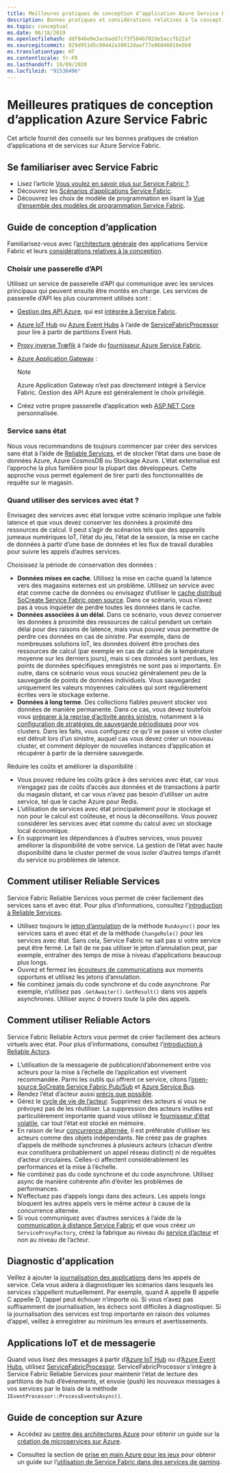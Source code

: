 ```yaml
---
title: Meilleures pratiques de conception d’application Azure Service Fabric
description: Bonnes pratiques et considérations relatives à la conception pour développer des applications et services à l’aide d’Azure Service Fabric.
ms.topic: conceptual
ms.date: 06/18/2019
ms.openlocfilehash: ddf846e9e3ac6add7cf3f584b702de5accfb22af
ms.sourcegitcommit: 829d951d5c90442a38012daaf77e86046018e5b9
ms.translationtype: HT
ms.contentlocale: fr-FR
ms.lasthandoff: 10/09/2020
ms.locfileid: "91538496"
---
```

# <a name="azure-service-fabric-application-design-best-practices"></a>Meilleures pratiques de conception d’application Azure Service Fabric

Cet article fournit des conseils sur les bonnes pratiques de création d’applications et de services sur Azure Service Fabric.
 
## <a name="get-familiar-with-service-fabric"></a>Se familiariser avec Service Fabric
* Lisez l’article [Vous voulez en savoir plus sur Service Fabric ?](service-fabric-content-roadmap.md).
* Découvrez les [Scénarios d’applications Service Fabric](service-fabric-application-scenarios.md).
* Découvrez les choix de modèle de programmation en lisant la [Vue d’ensemble des modèles de programmation Service Fabric](service-fabric-choose-framework.md).



## <a name="application-design-guidance"></a>Guide de conception d’application
Familiarisez-vous avec l’[architecture générale](/azure/architecture/reference-architectures/microservices/service-fabric) des applications Service Fabric et leurs [considérations relatives à la conception](/azure/architecture/reference-architectures/microservices/service-fabric#design-considerations).

### <a name="choose-an-api-gateway"></a>Choisir une passerelle d’API
Utilisez un service de passerelle d’API qui communique avec les services principaux qui peuvent ensuite être montés en charge. Les services de passerelle d’API les plus couramment utilisés sont :

- [Gestion des API Azure](./service-fabric-api-management-overview.md), qui est [intégrée à Service Fabric](./service-fabric-tutorial-deploy-api-management.md).
- [Azure IoT Hub](../iot-hub/index.yml) ou [Azure Event Hubs](../event-hubs/index.yml) à l’aide de [ServiceFabricProcessor](https://github.com/Azure/azure-sdk-for-net/tree/master/sdk/eventhub/Microsoft.Azure.EventHubs.ServiceFabricProcessor) pour lire à partir de partitions Event Hub.
- [Proxy inverse Træfik](https://techcommunity.microsoft.com/t5/azure-service-fabric/bg-p/Service-Fabric) à l’aide du [fournisseur Azure Service Fabric](https://docs.traefik.io/v1.6/configuration/backends/servicefabric/).
- [Azure Application Gateway](../application-gateway/index.yml) :

   > [!NOTE] 
   > Azure Application Gateway n’est pas directement intégré à Service Fabric. Gestion des API Azure est généralement le choix privilégié.
- Créez votre propre passerelle d’application web [ASP.NET Core](./service-fabric-reliable-services-communication-aspnetcore.md) personnalisée.

### <a name="stateless-services"></a>Service sans état
Nous vous recommandons de toujours commencer par créer des services sans état à l’aide de [Reliable Services](./service-fabric-reliable-services-introduction.md), et de stocker l’état dans une base de données Azure, Azure CosmosDB ou Stockage Azure. L’état externalisé est l’approche la plus familière pour la plupart des développeurs. Cette approche vous permet également de tirer parti des fonctionnalités de requête sur le magasin.  

### <a name="when-to-use-stateful-services"></a>Quand utiliser des services avec état ?
Envisagez des services avec état lorsque votre scénario implique une faible latence et que vous devez conserver les données à proximité des ressources de calcul. Il peut s’agir de scénarios tels que des appareils jumeaux numériques IoT, l’état du jeu, l’état de la session, la mise en cache de données à partir d’une base de données et les flux de travail durables pour suivre les appels d’autres services.

Choisissez la période de conservation des données :

- **Données mises en cache**. Utilisez la mise en cache quand la latence vers des magasins externes est un problème. Utilisez un service avec état comme cache de données ou envisagez d’utiliser le [cache distribué SoCreate Service Fabric open source](https://github.com/SoCreate/service-fabric-distributed-cache). Dans ce scénario, vous n’avez pas à vous inquiéter de perdre toutes les données dans le cache.
- **Données associées à un délai**. Dans ce scénario, vous devez conserver les données à proximité des ressources de calcul pendant un certain délai pour des raisons de latence, mais vous pouvez vous permettre de perdre ces données en cas de *sinistre*. Par exemple, dans de nombreuses solutions IoT, les données doivent être proches des ressources de calcul (par exemple en cas de calcul de la température moyenne sur les derniers jours), mais si ces données sont perdues, les points de données spécifiques enregistrés ne sont pas si importants. En outre, dans ce scénario vous vous souciez généralement peu de la sauvegarde de points de données individuels. Vous sauvegardez uniquement les valeurs moyennes calculées qui sont régulièrement écrites vers le stockage externe.  
- **Données à long terme**. Des collections fiables peuvent stocker vos données de manière permanente. Dans ce cas, vous devez toutefois vous [préparer à la reprise d’activité après sinistre](./service-fabric-disaster-recovery.md), notamment à la [configuration de stratégies de sauvegarde périodiques](./service-fabric-backuprestoreservice-configure-periodic-backup.md) pour vos clusters. Dans les faits, vous configurez ce qu’il se passe si votre cluster est détruit lors d’un sinistre, auquel cas vous devez créer un nouveau cluster, et comment déployer de nouvelles instances d’application et récupérer à partir de la dernière sauvegarde.

Réduire les coûts et améliorer la disponibilité :
- Vous pouvez réduire les coûts grâce à des services avec état, car vous n’engagez pas de coûts d’accès aux données et de transactions à partir du magasin distant, et car vous n’avez pas besoin d’utiliser un autre service, tel que le cache Azure pour Redis.
- L’utilisation de services avec état principalement pour le stockage et non pour le calcul est coûteuse, et nous la déconseillons. Vous pouvez considérer les services avec état comme du calcul avec un stockage local économique.
- En supprimant les dépendances à d’autres services, vous pouvez améliorer la disponibilité de votre service. La gestion de l’état avec haute disponibilité dans le cluster permet de vous isoler d’autres temps d’arrêt du service ou problèmes de latence.

## <a name="how-to-work-with-reliable-services"></a>Comment utiliser Reliable Services
Service Fabric Reliable Services vous permet de créer facilement des services sans et avec état. Pour plus d’informations, consultez l’[introduction à Reliable Services](./service-fabric-reliable-services-introduction.md).
- Utilisez toujours le [jeton d’annulation](./service-fabric-reliable-services-lifecycle.md#stateful-service-primary-swaps) de la méthode `RunAsync()` pour les services sans et avec état et de la méthode `ChangeRole()` pour les services avec état. Sans cela, Service Fabric ne sait pas si votre service peut être fermé. Le fait de ne pas utiliser le jeton d’annulation peut, par exemple, entraîner des temps de mise à niveau d’applications beaucoup plus longs.
-    Ouvrez et fermez les [écouteurs de communications](./service-fabric-reliable-services-communication.md) aux moments opportuns et utilisez les jetons d’annulation.
-    Ne combinez jamais du code synchrone et du code asynchrone. Par exemple, n’utilisez pas `.GetAwaiter().GetResult()` dans vos appels asynchrones. Utiliser async *à travers toute* la pile des appels.

## <a name="how-to-work-with-reliable-actors"></a>Comment utiliser Reliable Actors
Service Fabric Reliable Actors vous permet de créer facilement des acteurs virtuels avec état. Pour plus d’informations, consultez l’[introduction à Reliable Actors](./service-fabric-reliable-actors-introduction.md).

- L’utilisation de la messagerie de publication/d’abonnement entre vos acteurs pour la mise à l’échelle de l’application est vivement recommandée. Parmi les outils qui offrent ce service, citons l’[open-source SoCreate Service Fabric Pub/Sub](https://service-fabric-pub-sub.socreate.it/) et [Azure Service Bus](/azure/service-bus/).
- Rendez l’état d’acteur aussi [précis que possible](./service-fabric-reliable-actors-state-management.md#best-practices).
- Gérez le [cycle de vie de l’acteur](./service-fabric-reliable-actors-state-management.md#best-practices). Supprimez des acteurs si vous ne prévoyez pas de les réutiliser. La suppression des acteurs inutiles est particulièrement importante quand vous utilisez le [fournisseur d’état volatile](./service-fabric-reliable-actors-state-management.md#state-persistence-and-replication), car tout l’état est stocké en mémoire.
- En raison de leur [concurrence alternée](./service-fabric-reliable-actors-introduction.md#concurrency), il est préférable d’utiliser les acteurs comme des objets indépendants. Ne créez pas de graphes d’appels de méthode synchrones à plusieurs acteurs (chacun d’entre eux constituera probablement un appel réseau distinct) ni de requêtes d’acteur circulaires. Celles-ci affectent considérablement les performances et la mise à l’échelle.
- Ne combinez pas du code synchrone et du code asynchrone. Utilisez async de manière cohérente afin d’éviter les problèmes de performances.
- N’effectuez pas d’appels longs dans des acteurs. Les appels longs bloquent les autres appels vers le même acteur à cause de la concurrence alternée.
- Si vous communiquez avec d’autres services à l’aide de la [communication à distance Service Fabric](./service-fabric-reliable-services-communication-remoting.md) et que vous créez un `ServiceProxyFactory`, créez la fabrique au niveau du [service d’acteur](./service-fabric-reliable-actors-using.md) et *non* au niveau de l’acteur.


## <a name="application-diagnostics"></a>Diagnostic d'application
Veillez à ajouter la [journalisation des applications](./service-fabric-diagnostics-event-generation-app.md) dans les appels de service. Cela vous aidera à diagnostiquer les scénarios dans lesquels les services s’appellent mutuellement. Par exemple, quand A appelle B appelle C appelle D, l’appel peut échouer n’importe où. Si vous n’avez pas suffisamment de journalisation, les échecs sont difficiles à diagnostiquer. Si la journalisation des services est trop importante en raison des volumes d’appel, veillez à enregistrer au minimum les erreurs et avertissements.

## <a name="iot-and-messaging-applications"></a>Applications IoT et de messagerie
Quand vous lisez des messages à partir d’[Azure IoT Hub](../iot-hub/index.yml) ou d’[Azure Event Hubs](../event-hubs/index.yml), utilisez [ServiceFabricProcessor](https://github.com/Azure/azure-event-hubs/tree/master/samples/DotNet/Microsoft.Azure.EventHubs/ServiceFabricProcessor). ServiceFabricProcessor s’intègre à Service Fabric Reliable Services pour maintenir l’état de lecture des partitions de hub d’événements, et envoie (push) les nouveaux messages à vos services par le biais de la méthode `IEventProcessor::ProcessEventsAsync()`.


## <a name="design-guidance-on-azure"></a>Guide de conception sur Azure
* Accédez au [centre des architectures Azure](/azure/architecture/microservices/) pour obtenir un guide sur la [création de microservices sur Azure](/azure/architecture/microservices/).

* Consultez la section de [prise en main Azure pour les jeux](/gaming/azure/) pour obtenir un guide sur l’[utilisation de Service Fabric dans des services de gaming](/gaming/azure/reference-architectures/multiplayer-synchronous-sf).
